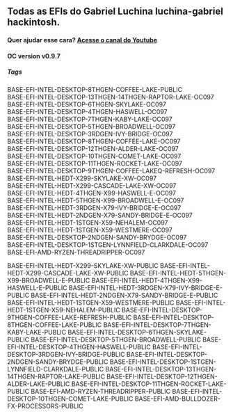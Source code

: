 ## Todas as EFIs do Gabriel Luchina luchina-gabriel hackintosh.

#### Quer ajudar esse cara? [Acesse o canal do Youtube](https://www.youtube.com/channel/UCZl_huXnf8T4e0dHv5zdFlw/)

#### OC version v0.9.7

##### Tags
BASE-EFI-INTEL-DESKTOP-8THGEN-COFFEE-LAKE-PUBLIC  
BASE-EFI-INTEL-DESKTOP-13THGEN-14THGEN-RAPTOR-LAKE-OC097  
BASE-EFI-INTEL-DESKTOP-6THGEN-SKYLAKE-OC097  
BASE-EFI-INTEL-DESKTOP-4THGEN-HASWELL-OC097  
BASE-EFI-INTEL-DESKTOP-7THGEN-KABY-LAKE-OC097  
BASE-EFI-INTEL-DESKTOP-5THGEN-BROADWELL-OC097  
BASE-EFI-INTEL-DESKTOP-3RDGEN-IVY-BRIDGE-OC097  
BASE-EFI-INTEL-DESKTOP-8THGEN-COFFEE-LAKE-OC097  
BASE-EFI-INTEL-DESKTOP-12THGEN-ALDER-LAKE-OC097  
BASE-EFI-INTEL-DESKTOP-10THGEN-COMET-LAKE-OC097  
BASE-EFI-INTEL-DESKTOP-11THGEN-ROCKET-LAKE-OC097  
BASE-EFI-INTEL-DESKTOP-9THGEN-COFFEE-LAKEQ-REFRESH-OC097  
BASE-EFI-INTEL-HEDT-X299-SKYLAKE-XW-OC097  
BASE-EFI-INTEL-HEDT-X299-CASCADE-LAKE-XW-OC097  
BASE-EFI-INTEL-HEDT-4THGEN-X99-HASWELL-E-OC097  
BASE-EFI-INTEL-HEDT-5THGEN-X99-BROADWELL-E-OC097  
BASE-EFI-INTEL-HEDT-3RDGEN-X79-IVY-BRIDGE-E-OC097  
BASE-EFI-INTEL-HEDT-2NDGEN-X79-SANDY-BRIDGE-E-OC097  
BASE-EFI-INTEL-HEDT-1STGEN-X59-NEHALEM-OC097  
BASE-EFI-INTEL-HEDT-1STGEN-X59-WESTMERE-OC097  
BASE-EFI-INTEL-DESKTOP-2NDGEN-SANDY-BRYDGE-OC097  
BASE-EFI-INTEL-DESKTOP-1STGEN-LYNNFIELD-CLARKDALE-OC097  
BASE-EFI-AMD-RYZEN-THREADRIPPER-OC097  

BASE-EFI-INTEL-HEDT-X299-SKYLAKE-XW-PUBLIC
BASE-EFI-INTEL-HEDT-X299-CASCADE-LAKE-XW-PUBLIC
BASE-EFI-INTEL-HEDT-5THGEN-X99-BROADWELL-E-PUBLIC
BASE-EFI-INTEL-HEDT-4THGEN-X99-HASWELL-E-PUBLIC
BASE-EFI-INTEL-HEDT-3RDGEN-X79-IVY-BRIDGE-E-PUBLIC
BASE-EFI-INTEL-HEDT-2NDGEN-X79-SANDY-BRIDGE-E-PUBLIC
BASE-EFI-INTEL-HEDT-1STGEN-X59-WESTMERE-PUBLIC
BASE-EFI-INTEL-HEDT-1STGEN-X59-NEHALEM-PUBLIC
BASE-EFI-INTEL-DESKTOP-9THGEN-COFFEE-LAKE-REFRESH-PUBLIC
BASE-EFI-INTEL-DESKTOP-8THGEN-COFFEE-LAKE-PUBLIC
BASE-EFI-INTEL-DESKTOP-7THGEN-KABY-LAKE-PUBLIC
BASE-EFI-INTEL-DESKTOP-6THGEN-SKYLAKE-PUBLIC
BASE-EFI-INTEL-DESKTOP-5THGEN-BROADWELL-PUBLIC
BASE-EFI-INTEL-DESKTOP-4THGEN-HASWELL-PUBLIC
BASE-EFI-INTEL-DESKTOP-3RDGEN-IVY-BRIDGE-PUBLIC
BASE-EFI-INTEL-DESKTOP-2NDGEN-SANDY-BRYDGE-PUBLIC
BASE-EFI-INTEL-DESKTOP-1STGEN-LYNNFIELD-CLARKDALE-PUBLIC
BASE-EFI-INTEL-DESKTOP-13THGEN-14THGEN-RAPTOR-LAKE-PUBLIC
BASE-EFI-INTEL-DESKTOP-12THGEN-ALDER-LAKE-PUBLIC
BASE-EFI-INTEL-DESKTOP-11THGEN-ROCKET-LAKE-PUBLIC
BASE-EFI-AMD-RYZEN-THREADRIPPER-PUBLIC
BASE-EFI-INTEL-DESKTOP-10THGEN-COMET-LAKE-PUBLIC
BASE-EFI-AMD-BULLDOZER-FX-PROCESSORS-PUBLIC
